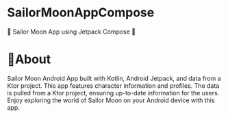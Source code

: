 # SailorMoonAppCompose
💖 Sailor Moon App using Jetpack Compose 💖

# 💖About
Sailor Moon Android App built with Kotlin, Android Jetpack, and data from a Ktor project. This app features character information and profiles. 
The data is pulled from a Ktor project, ensuring up-to-date information for the users. 
Enjoy exploring the world of Sailor Moon on your Android device with this app.

